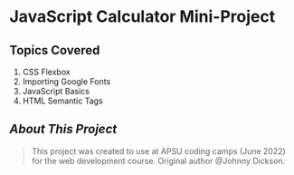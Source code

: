 # **JavaScript Calculator Mini-Project**

## Topics Covered
1. CSS Flexbox
1. Importing Google Fonts
1. JavaScript Basics
1. HTML Semantic Tags


## *About This Project*
> This project was created to use at APSU coding camps (June 2022) for the web development course. Original author @Johnny Dickson.
